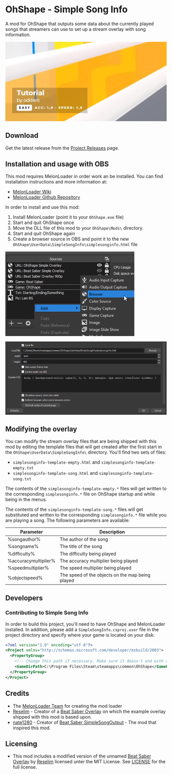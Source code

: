 # OhShape - Simple Song Info
A mod for OhShape that outputs some data about the currently played songs that streamers can use to set up a stream overlay with song information.

![Screenshot showing an example of the overlay](media/overlay-preview.png)

## Download
Get the latest release from the [Project Releases](https://github.com/Shadnix-was-taken/OhShape-SimpleSongInfo/releases) page.

## Installation and usage with OBS
This mod requires MelonLoader in order work an be installed. You can find installation instructions and more information at:

- [MelonLoader Wiki](https://melonwiki.xyz/)
- [MelonLoader Github Repository](https://github.com/HerpDerpinstine/MelonLoader)

In order to install and use this mod:

1. Install MelonLoader (point it to your `OhShape.exe` file)
2. Start and quit OhShape once
3. Move the DLL file of this mod to your `OhShape\Mods\` directory.
4. Start and quit OhShape again
5. Create a browser source in OBS and point it to the new `OhShape\UserData\SimpleSongInfo\simplesonginfo.html` file

![Screenshot showing how to add a browser source in OBS](media/obs-add-browser-source.png)

![Screenshot showing the properties of the browser source in OBS](media/obs-browser-source-properties.png)

## Modifying the overlay
You can modify the stream overlay files that are being shipped with this mod by editing the template files that will get created after the first start in the `OhShape\UserData\SimpleSongInfo\` directory. You'll find two sets of files:

- `simplesonginfo-template-empty.html` and `simplesonginfo-template-empty.txt`
- `simplesonginfo-template-song.html` and `simplesonginfo-template-song.txt`

The contents of the `simplesonginfo-template-empty.*` files will get written to the corresponding `simplesonginfo.*` file on OhShape startup and while being in the menus.

The contents of the `simplesonginfo-template-song.*` files will get substituted and written to the corresponding `simplesonginfo.*` file while you are playing a song. The following parameters are available:

| Parameter | Description |
| - | - |
| %songauthor% | The author of the song |
| %songname% | The title of the song |
| %difficulty% | The difficulty being played |
| %accuracymultiplier% | The accuracy multiplier being played |
| %speedmultiplier% | The speed multiplier being played |
| %objectspeed% | The speed of the objects on the map being played |

## Developers

### Contributing to Simple Song Info
In order to build this project, you'll need to have OhShape and MelonLoader installed. In addition, please add a `SimpleSongInfo.csproj.user` file in the project directory and specify where your game is located on your disk:

```xml
<?xml version="1.0" encoding="utf-8"?>
<Project xmlns="http://schemas.microsoft.com/developer/msbuild/2003">
  <PropertyGroup>
    <!-- Change this path if necessary. Make sure it doesn't end with a backslash. -->
    <GameDirPath>C:\Program Files\Steam\steamapps\common\OhShape</GameDirPath>
  </PropertyGroup>
</Project>
```

## Credits
- The [MelonLoader Team](https://melonwiki.xyz/#/credits) for creating the mod loader
- [Reselim](https://github.com/Reselim/) - Creator of a [Beat Saber Overlay](https://github.com/Reselim/beat-saber-overlay) on which the example overlay shipped with this mod is based upon.
- [nate1280](https://github.com/nate1280/) - Creator of [Beat Saber SimpleSongOutput](https://github.com/nate1280/BeatSaber-SimpleSongOutput) - The mod that inspired this mod.

## Licensing
- This mod includes a modified version of the unnamed [Beat Saber Overlay](https://github.com/Reselim/beat-saber-overlay) by [Reselim](https://github.com/Reselim/) licensed unter the MIT License. See [LICENSE](https://github.com/Reselim/beat-saber-overlay/blob/master/LICENSE) for the full license.